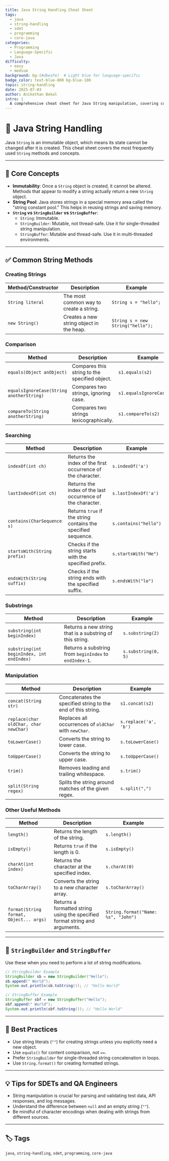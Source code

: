 ```yaml
---
title: Java String Handling Cheat Sheet
tags:
  - java
  - string-handling
  - sdet
  - programming
  - core-java
categories:
  - Programming
  - Language-Specific
  - Java
difficulty:
  - easy
  - medium
background: bg-[#dbeafe]  # Light blue for language-specific
badge_color: text-blue-800 bg-blue-100
topic: string-handling
date: 2025-07-03
author: Anikethan Bekal
intro: |
  A comprehensive cheat sheet for Java String manipulation, covering common methods and best practices. Essential for any Java developer or SDET.
---
```


# 📘 Java String Handling

Java `String` is an immutable object, which means its state cannot be changed after it is created. This cheat sheet covers the most frequently used `String` methods and concepts.

---

## 🧠 Core Concepts

- **Immutability**: Once a `String` object is created, it cannot be altered. Methods that appear to modify a string actually return a new `String` object.
- **String Pool**: Java stores strings in a special memory area called the "string constant pool." This helps in reusing strings and saving memory.
- **`String` vs `StringBuilder` vs `StringBuffer`**:
  - `String`: Immutable.
  - `StringBuilder`: Mutable, not thread-safe. Use it for single-threaded string manipulation.
  - `StringBuffer`: Mutable and thread-safe. Use it in multi-threaded environments.

---

## ✅ Common String Methods

### Creating Strings

| Method/Constructor | Description | Example |
|---|---|---|
| `String literal` | The most common way to create a string. | `String s = "hello";` |
| `new String()` | Creates a new string object in the heap. | `String s = new String("hello");` |

### Comparison

| Method                                   | Description                                   | Example                   |
|------------------------------------------|-----------------------------------------------|---------------------------|
| `equals(Object anObject)`                | Compares this string to the specified object. | `s1.equals(s2)`           |
| `equalsIgnoreCase(String anotherString)` | Compares two strings, ignoring case.          | `s1.equalsIgnoreCase(s2)` |
| `compareTo(String anotherString)`        | Compares two strings lexicographically.       | `s1.compareTo(s2)`        |

### Searching

| Method | Description | Example |
|---|---|---|
| `indexOf(int ch)` | Returns the index of the first occurrence of the character. | `s.indexOf('a')` |
| `lastIndexOf(int ch)` | Returns the index of the last occurrence of the character. | `s.lastIndexOf('a')` |
| `contains(CharSequence s)` | Returns `true` if the string contains the specified sequence. | `s.contains("hello")` |
| `startsWith(String prefix)` | Checks if the string starts with the specified prefix. | `s.startsWith("He")` |
| `endsWith(String suffix)` | Checks if the string ends with the specified suffix. | `s.endsWith("lo")` |

### Substrings

| Method | Description | Example |
|---|---|---|
| `substring(int beginIndex)` | Returns a new string that is a substring of this string. | `s.substring(2)` |
| `substring(int beginIndex, int endIndex)` | Returns a substring from `beginIndex` to `endIndex-1`. | `s.substring(0, 5)` |

### Manipulation

| Method | Description | Example |
|---|---|---|
| `concat(String str)` | Concatenates the specified string to the end of this string. | `s1.concat(s2)` |
| `replace(char oldChar, char newChar)` | Replaces all occurrences of `oldChar` with `newChar`. | `s.replace('a', 'b')` |
| `toLowerCase()` | Converts the string to lower case. | `s.toLowerCase()` |
| `toUpperCase()` | Converts the string to upper case. | `s.toUpperCase()` |
| `trim()` | Removes leading and trailing whitespace. | `s.trim()` |
| `split(String regex)` | Splits the string around matches of the given regex. | `s.split(",")` |

### Other Useful Methods

| Method | Description | Example |
|---|---|---|
| `length()` | Returns the length of the string. | `s.length()` |
| `isEmpty()` | Returns `true` if the length is 0. | `s.isEmpty()` |
| `charAt(int index)` | Returns the character at the specified index. | `s.charAt(0)` |
| `toCharArray()` | Converts the string to a new character array. | `s.toCharArray()` |
| `format(String format, Object... args)` | Returns a formatted string using the specified format string and arguments. | `String.format("Name: %s", "John")` |

---

## 🧰 `StringBuilder` and `StringBuffer`

Use these when you need to perform a lot of string modifications.

```java
// StringBuilder Example
StringBuilder sb = new StringBuilder("Hello");
sb.append(" World");
System.out.println(sb.toString()); // "Hello World"

// StringBuffer Example
StringBuffer sbf = new StringBuffer("Hello");
sbf.append(" World");
System.out.println(sbf.toString()); // "Hello World"
```

---

## 📌 Best Practices

- Use string literals (`""`) for creating strings unless you explicitly need a new object.
- Use `equals()` for content comparison, not `==`.
- Prefer `StringBuilder` for single-threaded string concatenation in loops.
- Use `String.format()` for creating formatted strings.

---

## 💡 Tips for SDETs and QA Engineers

- String manipulation is crucial for parsing and validating test data, API responses, and log messages.
- Understand the difference between `null` and an empty string (`""`).
- Be mindful of character encodings when dealing with strings from different sources.

---

## 🏷 Tags

`java`, `string-handling`, `sdet`, `programming`, `core-java`
